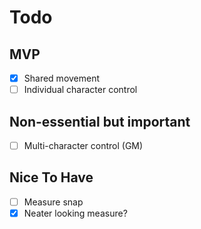 # Todo

## MVP

- [x] Shared movement
- [ ] Individual character control

## Non-essential but important

- [ ] Multi-character control (GM)

## Nice To Have

- [ ] Measure snap
- [x] Neater looking measure?
